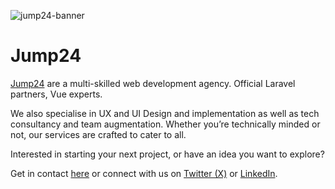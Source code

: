 ![jump24-banner](https://github.com/user-attachments/assets/732d3dcb-c3c1-47a3-a9ca-3419ddaab07c)

# Jump24

[Jump24](https://jump24.co.uk) are a multi-skilled web development agency. Official Laravel partners, Vue experts.

We also specialise in UX and UI Design and implementation as well as tech consultancy and team augmentation. Whether you’re technically minded or not, our services are crafted to cater to all.

Interested in starting your next project, or have an idea you want to explore?

Get in contact [here](https://jump24.co.uk/contact) or connect with us on [Twitter (X)](https://x.com/jumptwenty4) or [LinkedIn](https://uk.linkedin.com/company/jump-twenty-four).
